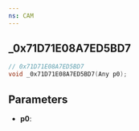 ```yaml
---
ns: CAM
---
```

## _0x71D71E08A7ED5BD7

```c
// 0x71D71E08A7ED5BD7
void _0x71D71E08A7ED5BD7(Any p0);
```

## Parameters
* **p0**:
